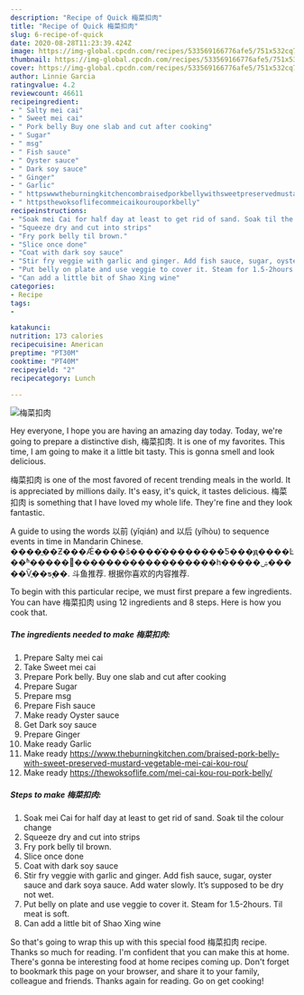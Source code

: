 ```yaml
---
description: "Recipe of Quick 梅菜扣肉"
title: "Recipe of Quick 梅菜扣肉"
slug: 6-recipe-of-quick
date: 2020-08-28T11:23:39.424Z
image: https://img-global.cpcdn.com/recipes/533569166776afe5/751x532cq70/梅菜扣肉-recipe-main-photo.jpg
thumbnail: https://img-global.cpcdn.com/recipes/533569166776afe5/751x532cq70/梅菜扣肉-recipe-main-photo.jpg
cover: https://img-global.cpcdn.com/recipes/533569166776afe5/751x532cq70/梅菜扣肉-recipe-main-photo.jpg
author: Linnie Garcia
ratingvalue: 4.2
reviewcount: 46611
recipeingredient:
- " Salty mei cai"
- " Sweet mei cai"
- " Pork belly Buy one slab and cut after cooking"
- " Sugar"
- " msg"
- " Fish sauce"
- " Oyster sauce"
- " Dark soy sauce"
- " Ginger"
- " Garlic"
- " httpswwwtheburningkitchencombraisedporkbellywithsweetpreservedmustardvegetablemeicaikourou"
- " httpsthewoksoflifecommeicaikourouporkbelly"
recipeinstructions:
- "Soak mei Cai for half day at least to get rid of sand. Soak til the colour change"
- "Squeeze dry and cut into strips"
- "Fry pork belly til brown."
- "Slice once done"
- "Coat with dark soy sauce"
- "Stir fry veggie with garlic and ginger. Add fish sauce, sugar, oyster sauce and dark soya sauce. Add water slowly. It’s supposed to be dry not wet."
- "Put belly on plate and use veggie to cover it. Steam for 1.5-2hours. Til meat is soft."
- "Can add a little bit of Shao Xing wine"
categories:
- Recipe
tags:
- 

katakunci:  
nutrition: 173 calories
recipecuisine: American
preptime: "PT30M"
cooktime: "PT40M"
recipeyield: "2"
recipecategory: Lunch

---
```



![梅菜扣肉](https://img-global.cpcdn.com/recipes/533569166776afe5/751x532cq70/梅菜扣肉-recipe-main-photo.jpg)

Hey everyone, I hope you are having an amazing day today. Today, we're going to prepare a distinctive dish, 梅菜扣肉. It is one of my favorites. This time, I am going to make it a little bit tasty. This is gonna smell and look delicious.

梅菜扣肉 is one of the most favored of recent trending meals in the world. It is appreciated by millions daily. It's easy, it's quick, it tastes delicious. 梅菜扣肉 is something that I have loved my whole life. They're fine and they look fantastic.

A guide to using the words 以前 (yǐqián) and 以后 (yǐhòu) to sequence events in time in Mandarin Chinese. ����ֱ��Ƶ���Ǽ����š����֡��������Ƽ���ԭ����Ŀ��ʱ�����������������������һ�����ۺ�����Ѷֱ��ƽ̨��. 斗鱼推荐. 根据你喜欢的内容推荐.


To begin with this particular recipe, we must first prepare a few ingredients. You can have 梅菜扣肉 using 12 ingredients and 8 steps. Here is how you cook that.

<!--inarticleads1-->

##### The ingredients needed to make 梅菜扣肉:

1. Prepare  Salty mei cai
1. Take  Sweet mei cai
1. Prepare  Pork belly. Buy one slab and cut after cooking
1. Prepare  Sugar
1. Prepare  msg
1. Prepare  Fish sauce
1. Make ready  Oyster sauce
1. Get  Dark soy sauce
1. Prepare  Ginger
1. Make ready  Garlic
1. Make ready  https://www.theburningkitchen.com/braised-pork-belly-with-sweet-preserved-mustard-vegetable-mei-cai-kou-rou/
1. Make ready  https://thewoksoflife.com/mei-cai-kou-rou-pork-belly/




<!--inarticleads2-->

##### Steps to make 梅菜扣肉:

1. Soak mei Cai for half day at least to get rid of sand. Soak til the colour change
1. Squeeze dry and cut into strips
1. Fry pork belly til brown.
1. Slice once done
1. Coat with dark soy sauce
1. Stir fry veggie with garlic and ginger. Add fish sauce, sugar, oyster sauce and dark soya sauce. Add water slowly. It’s supposed to be dry not wet.
1. Put belly on plate and use veggie to cover it. Steam for 1.5-2hours. Til meat is soft.
1. Can add a little bit of Shao Xing wine




So that's going to wrap this up with this special food 梅菜扣肉 recipe. Thanks so much for reading. I'm confident that you can make this at home. There's gonna be interesting food at home recipes coming up. Don't forget to bookmark this page on your browser, and share it to your family, colleague and friends. Thanks again for reading. Go on get cooking!
